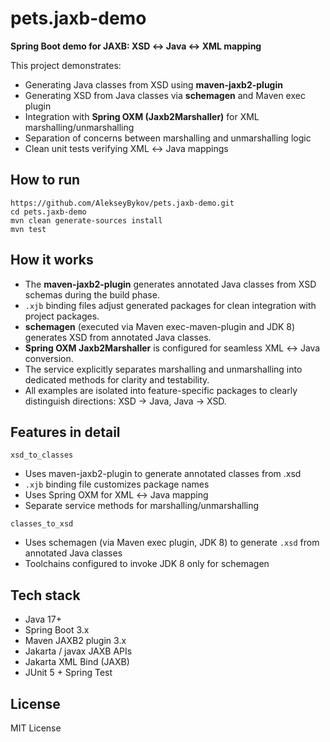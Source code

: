 # pets.jaxb-demo

**Spring Boot demo for JAXB: XSD ↔ Java ↔ XML mapping**

This project demonstrates:

- Generating Java classes from XSD using **maven-jaxb2-plugin**  
- Generating XSD from Java classes via **schemagen** and Maven exec plugin  
- Integration with **Spring OXM (Jaxb2Marshaller)** for XML marshalling/unmarshalling  
- Separation of concerns between marshalling and unmarshalling logic  
- Clean unit tests verifying XML ↔ Java mappings

## **How to run**
 ```
 https://github.com/AlekseyBykov/pets.jaxb-demo.git
 cd pets.jaxb-demo
 mvn clean generate-sources install
 mvn test
```

## **How it works**

- The **maven-jaxb2-plugin** generates annotated Java classes from XSD schemas during the build phase.
- `.xjb` binding files adjust generated packages for clean integration with project packages.
- **schemagen** (executed via Maven exec-maven-plugin and JDK 8) generates XSD from annotated Java classes.
- **Spring OXM Jaxb2Marshaller** is configured for seamless XML ↔ Java conversion.
- The service explicitly separates marshalling and unmarshalling into dedicated methods for clarity and testability.
- All examples are isolated into feature-specific packages to clearly distinguish directions: XSD → Java, Java → XSD.

## **Features in detail**

`xsd_to_classes`
- Uses maven-jaxb2-plugin to generate annotated classes from .xsd
- `.xjb` binding file customizes package names
- Uses Spring OXM for XML ↔ Java mapping
- Separate service methods for marshalling/unmarshalling

`classes_to_xsd`
- Uses schemagen (via Maven exec plugin, JDK 8) to generate `.xsd` from annotated Java classes
- Toolchains configured to invoke JDK 8 only for schemagen

## **Tech stack**

- Java 17+
- Spring Boot 3.x
- Maven JAXB2 plugin 3.x
- Jakarta / javax JAXB APIs
- Jakarta XML Bind (JAXB)
- JUnit 5 + Spring Test

## License
MIT License
